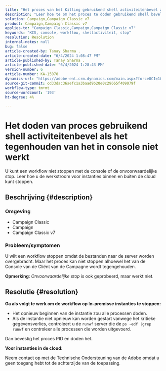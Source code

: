 ```yaml
---
title: "Het proces van het Killing gebruikend shell activiteitenbevel als het tegenhouden van het in console niet werkt"
description: "Leer hoe te om het proces te doden gebruikend shell bevel wanneer het tegenhouden van het in de console werkt niet."
solution: Campaign,Campaign Classic v7
product: Campaign,Campaign Classic v7
applies-to: "Campaign Classic,Campaign,Campaign Classic v7"
keywords: "KCS, console, workflow, shellactiviteit, stop"
resolution: Resolution
internal-notes: null
bug: false
article-created-by: Tanay Sharma .
article-created-date: "6/4/2024 1:08:47 PM"
article-published-by: Tanay Sharma .
article-published-date: "6/4/2024 1:28:43 PM"
version-number: 6
article-number: KA-15078
dynamics-url: "https://adobe-ent.crm.dynamics.com/main.aspx?forceUCI=1&pagetype=entityrecord&etn=knowledgearticle&id=e270708d-7322-ef11-840b-6045bd0065b6"
source-git-commit: cd33dac36aefc1a3baad9b20e0c29665f409079f
workflow-type: tm+mt
source-wordcount: '193'
ht-degree: 4%

---
```


# Het doden van proces gebruikend shell activiteitenbevel als het tegenhouden van het in console niet werkt


U kunt een workflow niet stoppen met de console of de onvoorwaardelijke stop. Leer hoe u de werkstroom voor instanties binnen en buiten de cloud kunt stoppen.

## Beschrijving {#description}


### Omgeving

- Campaign Classic
- Campaign
- Campaign Classic v7


### Probleem/symptomen

U wilt een workflow stoppen omdat de bestanden naar de server worden overgebracht. Maar het proces kan niet stoppen alhoewel het van de Console van de Cliënt van de Campagne wordt tegengehouden.

<b>Opmerking</b>: *Onvoorwaardelijke stop* is ook geprobeerd, maar werkt niet.


## Resolutie {#resolution}


<b>Ga als volgt te werk om de workflow op In-premisse instanties te stoppen:</b>

- Het opnieuw beginnen van de instantie zou alle processen doden.
- Als de instantie niet opnieuw kan worden gestart vanwege het kritieke gegevensverlies, controleert u de `runwf` server die de `ps -edf |grep runwf` en controleer alle processen die worden uitgevoerd.


Dan bevestig het proces PID en doden het.

<b>Voor instanties in de cloud:</b>

Neem contact op met de Technische Ondersteuning van de Adobe omdat u geen toegang hebt tot de achterzijde van de toepassing.
